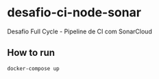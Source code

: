 # desafio-ci-node-sonar
Desafio Full Cycle - Pipeline de CI com SonarCloud

## How to run
```
docker-compose up
```

